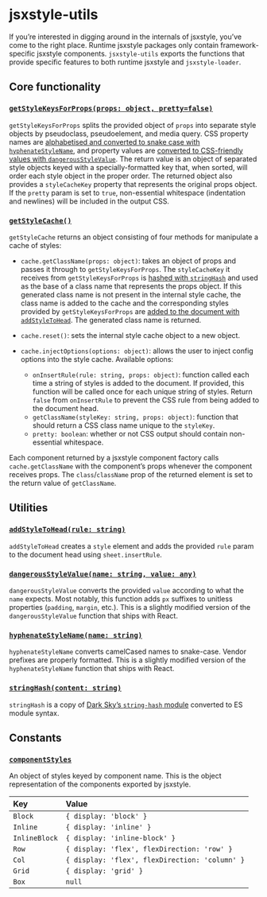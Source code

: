 # jsxstyle-utils

If you’re interested in digging around in the internals of jsxstyle, you’ve come to the right place. Runtime jsxstyle packages only contain framework-specific jsxstyle components. `jsxstyle-utils` exports the functions that provide specific features to both runtime jsxstyle and `jsxstyle-loader`.

## Core functionality

### [`getStyleKeysForProps(props: object, pretty=false)`][getstylekeysforprops]

`getStyleKeysForProps` splits the provided object of `props` into separate style objects by pseudoclass, pseudoelement, and media query. CSS property names are [alphabetised and converted to snake case with `hyphenateStyleName`](#hyphenatestylenamename-string), and property values are [converted to CSS-friendly values with `dangerousStyleValue`](#dangerousstylevaluename-string-value-any). The return value is an object of separated style objects keyed with a specially-formatted key that, when sorted, will order each style object in the proper order. The returned object also provides a `styleCacheKey` property that represents the original props object. If the `pretty` param is set to `true`, non-essential whitespace (indentation and newlines) will be included in the output CSS.

### [`getStyleCache()`][getstylecache]

`getStyleCache` returns an object consisting of four methods for manipulate a cache of styles:

* `cache.getClassName(props: object)`: takes an object of props and passes it through to `getStyleKeysForProps`. The `styleCacheKey` it receives from `getStyleKeysForProps` is [hashed with `stringHash`](#stringhashcontent-string) and used as the base of a class name that represents the props object. If this generated class name is not present in the internal style cache, the class name is added to the cache and the corresponding styles provided by `getStyleKeysForProps` are [added to the document with `addStyleToHead`](#addstyletoheadrule-string). The generated class name is returned.

* `cache.reset()`: sets the internal style cache object to a new object.

* `cache.injectOptions(options: object)`: allows the user to inject config options into the style cache. Available options:
  * `onInsertRule(rule: string, props: object)`: function called each time a string of styles is added to the document. If provided, this function will be called once for each unique string of styles. Return `false` from `onInsertRule` to prevent the CSS rule from being added to the document head.
  * `getClassName(styleKey: string, props: object)`: function that should return a CSS class name unique to the `styleKey`.
  * `pretty: boolean`: whether or not CSS output should contain non-essential whitespace.

Each component returned by a jsxstyle component factory calls `cache.getClassName` with the component’s props whenever the component receives props. The `class`/`className` prop of the returned element is set to the return value of `getClassName`.

## Utilities

### [`addStyleToHead(rule: string)`][addstyletohead]

`addStyleToHead` creates a `style` element and adds the provided `rule` param to the document head using `sheet.insertRule`.

### [`dangerousStyleValue(name: string, value: any)`][dangerousstylevalue]

`dangerousStyleValue` converts the provided `value` according to what the `name` expects. Most notably, this function adds `px` suffixes to unitless properties (`padding`, `margin`, etc.). This is a slightly modified version of the `dangerousStyleValue` function that ships with React.

### [`hyphenateStyleName(name: string)`][hyphenatestylenames]

`hyphenateStyleName` converts camelCased names to snake-case. Vendor prefixes are properly formatted. This is a slightly modified version of the `hyphenateStyleName` function that ships with React.

### [`stringHash(content: string)`][stringhash]

`stringHash` is a copy of [Dark Sky’s `string-hash` module][string-hash] converted to ES module syntax.

## Constants

### [`componentStyles`][componentstyles]

An object of styles keyed by component name. This is the object representation of the components exported by jsxstyle.

| Key           | Value                                          |
| :------------ | :--------------------------------------------- |
| `Block`       | `{ display: 'block' }`                         |
| `Inline`      | `{ display: 'inline' }`                        |
| `InlineBlock` | `{ display: 'inline-block' }`                  |
| `Row`         | `{ display: 'flex', flexDirection: 'row' }`    |
| `Col`         | `{ display: 'flex', flexDirection: 'column' }` |
| `Grid`        | `{ display: 'grid' }`                          |
| `Box`         | `null`                                         |

[string-hash]: https://github.com/darkskyapp/string-hash
[addstyletohead]: https://github.com/smyte/jsxstyle/blob/master/packages/jsxstyle-utils/src/addStyleToHead.js
[componentstyles]: https://github.com/smyte/jsxstyle/blob/master/packages/jsxstyle-utils/src/componentStyles.js
[dangerousstylevalue]: https://github.com/smyte/jsxstyle/blob/master/packages/jsxstyle-utils/src/dangerousStyleValue.js
[getstylecache]: https://github.com/smyte/jsxstyle/blob/master/packages/jsxstyle-utils/src/getStyleCache.js
[getstylekeysforprops]: https://github.com/smyte/jsxstyle/blob/master/packages/jsxstyle-utils/src/getStyleKeysForProps.js
[hyphenatestylenames]: https://github.com/smyte/jsxstyle/blob/master/packages/jsxstyle-utils/src/hyphenateStyleName.js
[stringhash]: https://github.com/smyte/jsxstyle/blob/master/packages/jsxstyle-utils/src/stringHash.js
